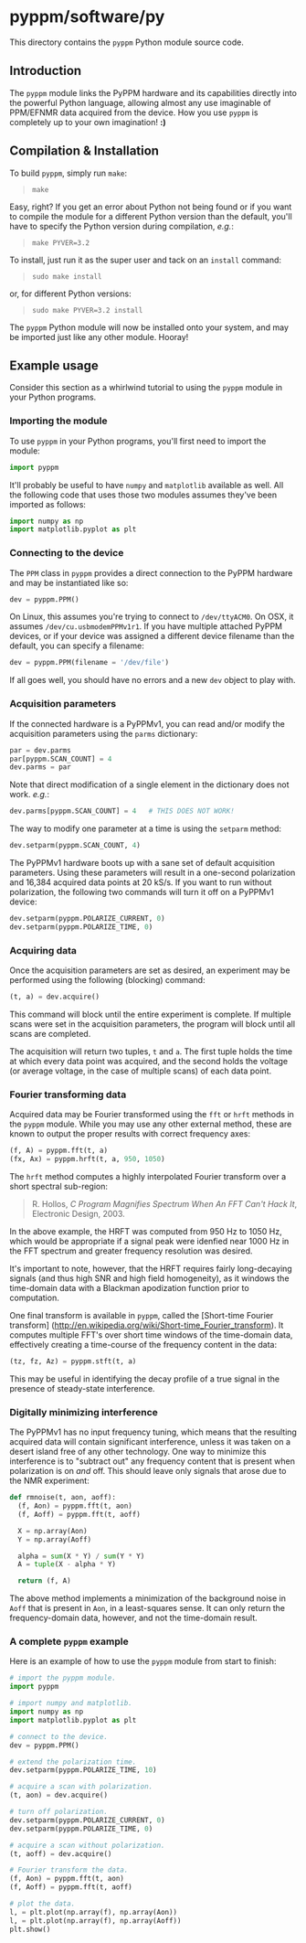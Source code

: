 # pyppm/software/py

This directory contains the `pyppm` Python module source code.

## Introduction

The `pyppm` module links the PyPPM hardware and its capabilities directly
into the powerful Python language, allowing almost any use imaginable of
PPM/EFNMR data acquired from the device. How you use `pyppm` is completely
up to your own imagination! **:)**

## Compilation & Installation

To build `pyppm`, simply run `make`:

> `make`

Easy, right? If you get an error about Python not being found or if you want
to compile the module for a different Python version than the default, you'll
have to specify the Python version during compilation, _e.g._:

> `make PYVER=3.2`

To install, just run it as the super user and tack on an `install` command:

> `sudo make install`

or, for different Python versions:

> `sudo make PYVER=3.2 install`

The `pyppm` Python module will now be installed onto your system, and may
be imported just like any other module. Hooray!

## Example usage

Consider this section as a whirlwind tutorial to using the `pyppm` module in
your Python programs.

### Importing the module

To use `pyppm` in your Python programs, you'll first need to import the
module:

```python
import pyppm
```

It'll probably be useful to have `numpy` and `matplotlib` available as well.
All the following code that uses those two modules assumes they've been
imported as follows:

```python
import numpy as np
import matplotlib.pyplot as plt
```

### Connecting to the device

The `PPM` class in `pyppm` provides a direct connection to the PyPPM hardware
and may be instantiated like so:

```python
dev = pyppm.PPM()
```

On Linux, this assumes you're trying to connect to `/dev/ttyACM0`. On OSX, it
assumes `/dev/cu.usbmodemPPMv1r1`. If you have multiple attached PyPPM
devices, or if your device was assigned a different device filename than
the default, you can specify a filename:

```python
dev = pyppm.PPM(filename = '/dev/file')
```

If all goes well, you should have no errors and a new `dev` object to play
with.

### Acquisition parameters

If the connected hardware is a PyPPMv1, you can read and/or modify the
acquisition parameters using the `parms` dictionary:

```python
par = dev.parms
par[pyppm.SCAN_COUNT] = 4
dev.parms = par
```

Note that direct modification of a single element in the dictionary does not
work. _e.g._:

```python
dev.parms[pyppm.SCAN_COUNT] = 4   # THIS DOES NOT WORK!
```

The way to modify one parameter at a time is using the `setparm` method:

```python
dev.setparm(pyppm.SCAN_COUNT, 4)
```

The PyPPMv1 hardware boots up with a sane set of default acquisition
parameters. Using these parameters will result in a one-second polarization
and 16,384 acquired data points at 20 kS/s. If you want to run without
polarization, the following two commands will turn it off on a PyPPMv1
device:

```python
dev.setparm(pyppm.POLARIZE_CURRENT, 0)
dev.setparm(pyppm.POLARIZE_TIME, 0)
```

### Acquiring data

Once the acquisition parameters are set as desired, an experiment may be
performed using the following (blocking) command:

```python
(t, a) = dev.acquire()
```

This command will block until the entire experiment is complete. If multiple
scans were set in the acquisition parameters, the program will block until
all scans are completed.

The acquisition will return two tuples, `t` and `a`. The first tuple holds
the time at which every data point was acquired, and the second holds the
voltage (or average voltage, in the case of multiple scans) of each data
point.

### Fourier transforming data

Acquired data may be Fourier transformed using the `fft` or `hrft` methods
in the `pyppm` module. While you may use any other external method, these
are known to output the proper results with correct frequency axes:

```python
(f, A) = pyppm.fft(t, a)
(fx, Ax) = pyppm.hrft(t, a, 950, 1050)
```

The `hrft` method computes a highly interpolated Fourier transform over a
short spectral sub-region:

> R. Hollos, _C Program Magnifies Spectrum When An FFT Can't Hack It_,
> Electronic Design, 2003.

In the above example, the HRFT was computed from 950 Hz to 1050 Hz, which
would be appropriate if a signal peak were idenfied near 1000 Hz in the FFT
spectrum and greater frequency resolution was desired.

It's important to note, however, that the HRFT requires fairly long-decaying
signals (and thus high SNR and high field homogeneity), as it windows the
time-domain data with a Blackman apodization function prior to computation.

One final transform is available in `pyppm`, called the [Short-time Fourier
transform] (http://en.wikipedia.org/wiki/Short-time_Fourier_transform). It
computes multiple FFT's over short time windows of the time-domain data,
effectively creating a time-course of the frequency content in the data:

```python
(tz, fz, Az) = pyppm.stft(t, a)
```

This may be useful in identifying the decay profile of a true signal in the
presence of steady-state interference.

### Digitally minimizing interference

The PyPPMv1 has no input frequency tuning, which means that the resulting
acquired data will contain significant interference, unless it was taken
on a desert island free of any other technology. One way to minimize this
interference is to "subtract out" any frequency content that is present when
polarization is on _and_ off. This should leave only signals that arose due
to the NMR experiment:

```python
def rmnoise(t, aon, aoff):
  (f, Aon) = pyppm.fft(t, aon)
  (f, Aoff) = pyppm.fft(t, aoff)

  X = np.array(Aon)
  Y = np.array(Aoff)

  alpha = sum(X * Y) / sum(Y * Y)
  A = tuple(X - alpha * Y)

  return (f, A)
```

The above method implements a minimization of the background noise in `Aoff`
that is present in `Aon`, in a least-squares sense. It can only return the
frequency-domain data, however, and not the time-domain result.

### A complete `pyppm` example

Here is an example of how to use the `pyppm` module from start to finish:

```python
# import the pyppm module.
import pyppm

# import numpy and matplotlib.
import numpy as np
import matplotlib.pyplot as plt

# connect to the device.
dev = pyppm.PPM()

# extend the polarization time.
dev.setparm(pyppm.POLARIZE_TIME, 10)

# acquire a scan with polarization.
(t, aon) = dev.acquire()

# turn off polarization.
dev.setparm(pyppm.POLARIZE_CURRENT, 0)
dev.setparm(pyppm.POLARIZE_TIME, 0)

# acquire a scan without polarization.
(t, aoff) = dev.acquire()

# Fourier transform the data.
(f, Aon) = pyppm.fft(t, aon)
(f, Aoff) = pyppm.fft(t, aoff)

# plot the data.
l, = plt.plot(np.array(f), np.array(Aon))
l, = plt.plot(np.array(f), np.array(Aoff))
plt.show()
```

